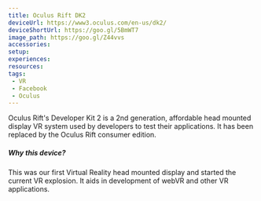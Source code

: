 ```yaml
---
title: Oculus Rift DK2
deviceUrl: https://www3.oculus.com/en-us/dk2/ 	
deviceShortUrl: https://goo.gl/5BmWT7	
image_path:	https://goo.gl/Z44vvs
accessories:  
setup: 
experiences:
resources:
tags: 
 - VR
 - Facebook
 - Oculus
---
```


Oculus Rift's Developer Kit 2 is a 2nd generation, affordable head mounted display VR system used by developers to test their applications. It has been replaced by the Oculus Rift consumer edition. 

##### Why this device?
This was our first Virtual Reality head mounted display and started the current VR explosion. It aids in development of webVR and other VR applications.
